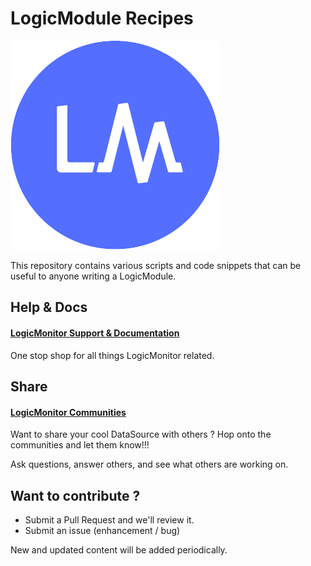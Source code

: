# LogicModule Recipes

![alt text](https://github.com/logicmonitor/monitoring-recipes/blob/master/LM_Logo.png)

This repository contains various scripts and code snippets that can be useful to anyone writing a LogicModule.

## Help & Docs
#### [LogicMonitor Support & Documentation](https://www.logicmonitor.com/support/)
One stop shop for all things LogicMonitor related.

## Share
#### [LogicMonitor Communities](https://communities.logicmonitor.com/)
Want to share your cool DataSource with others ? Hop onto the communities and let them know!!!

Ask questions, answer others, and see what others are working on.

## Want to contribute ?

 * Submit a Pull Request and we'll review it.
 * Submit an issue (enhancement / bug)

New and updated content will be added periodically.
